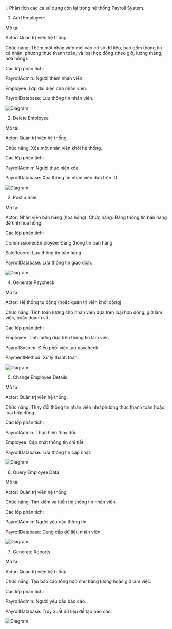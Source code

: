 I. Phân tích các ca sử dụng còn lại trong hệ thống Payroll System.
   
   1. Add Employee:
  
Mô tả:

Actor: Quản trị viên hệ thống.

Chức năng: Thêm một nhân viên mới vào cơ sở dữ liệu, bao gồm thông tin cá nhân, phương thức thanh toán, và loại hợp đồng (theo giờ, lương tháng, hoa hồng).

Các lớp phân tích:

PayrollAdmin: Người thêm nhân viên.

Employee: Lớp đại diện cho nhân viên.

PayrollDatabase: Lưu thông tin nhân viên.

![Diagram](https://www.planttext.com/api/plantuml/png/L8ux3i8m44JxFSKg5IboWHGeHA7d2eEzXIN_P2z8EHi5H-8AE084b3FlQJIFstsgYgANu0b6K-4JrfAyFzZW8kM6d74PKRbxamMACwfqZChB_EySG_PfbHTiWUXtZuVzLeviYa3b8--iA9olFRM6XoOjyyWLrw_HqoJHRY-V0000__y30000)

2. Delete Employee
   
Mô tả:

Actor: Quản trị viên hệ thống.

Chức năng: Xóa một nhân viên khỏi hệ thống.

Các lớp phân tích:

PayrollAdmin: Người thực hiện xóa.

PayrollDatabase: Xóa thông tin nhân viên dựa trên ID.

![Diagram](https://www.planttext.com/api/plantuml/png/UhzxlqDnIM9HIMbk3bTYSab-aK90OcLHVawEOqfkPXvN0L0gCpcp836lH449AkEIM9AOb5YSggIGMApWuiJ5XQn3GTSEA6Qba9AQargIwffRa9DVcPggaGfbUAPeSZcavgM0h0C0003__mC0)

3. Post a Sale

Mô tả:


Actor: Nhân viên bán hàng (hoa hồng).
Chức năng: Đăng thông tin bán hàng để tính hoa hồng.

Các lớp phân tích:

CommissionedEmployee: Đăng thông tin bán hàng

SaleRecord: Lưu thông tin bán hàng.

PayrollDatabase: Lưu thông tin giao dịch.

![Diagram](https://www.planttext.com/api/plantuml/png/R8uz2i9048NxESMGAYboWHGIujgBdc3SdM9X_zWPXPpDmYDv1RDfHB1x7-_ZyTxFronALUyn05dD5OyvHY_YSs9tYYNabHdAfdZh2oN5xanhpI4OKhgHS8SaQ9PVvqg1BsnpTNlT4E3VD8w7lPtGLYRbbdl7IZx808rmt1IpJ2ZquEzkFy3CoRNZ7m000F__0m00)

4. Generate Paycheck

Mô tả:

Actor: Hệ thống tự động (hoặc quản trị viên khởi động)

Chức năng: Tính toán lương cho nhân viên dựa trên loại hợp đồng, giờ làm việc, hoặc doanh số.

Các lớp phân tích:

Employee: Tính lương dựa trên thông tin làm việc

PayrollSystem: Điều phối việc tạo paycheck.

PaymentMethod: Xử lý thanh toán.

![Diagram](https://www.planttext.com/api/plantuml/png/UhzxlqDnIM9HIMbk3bS1aCvCpYn8p2jHK0f8h2pApya9hYmkISrLKaWiLe0mKLMvvXRav5Ucfe8L03aOPkIcvfNuffPavAU0bGJuSd51p57GjGDfi598Jin9Bir9B4a5gjRGv0AAWQG2VAqK2ehoarEBYw6cQ2JcvfVcbMXoEQJcfO2S2m000F__0m00)

5. Change Employee Details

Mô tả:

Actor: Quản trị viên hệ thống.

Chức năng: Thay đổi thông tin nhân viên như phương thức thanh toán hoặc loại hợp đồng.

Các lớp phân tích:

PayrollAdmin: Thực hiện thay đổi.

Employee: Cập nhật thông tin chi tiết.

PayrollDatabase: Lưu thông tin cập nhật.

![Diagram](https://www.planttext.com/api/plantuml/png/P8yn3eCm34Ltdy9YWe4BC5GKfKEtBZs0IwmgKWWHCLIShKEFr2iq191QTVlMU_wMtyzN7OG66JiBr4e_u8NceRVsg3lZm4TaMkF92MORKIHqey0PKa3L_3gdpjj-vXN60U2x3yj3tAZmphABEM_Xh0jG3PPHYQp2NK3DGiQ6lw9aZLwJi5gLtF5ZYmL4dCgMUu4clYPJxse1DJkzlFq1003__mC0)

6. Query Employee Data

Mô tả:

Actor: Quản trị viên hệ thống.

Chức năng: Tìm kiếm và hiển thị thông tin nhân viên.

Các lớp phân tích:

PayrollAdmin: Người yêu cầu thông tin.

PayrollDatabase: Cung cấp dữ liệu nhân viên.

![Diagram](https://www.planttext.com/api/plantuml/png/UhzxlqDnIM9HIMbk3bTYSab-aK90OcLHVawEOqfkPXvN0L0gCpcp836lH449AkEIM9AOb5YSggIGMApWuiJ5XQn3GTSEA6QbK5YQMbJfcbkGar-PcggH2cLufcXokJWfw08L8MkoKe2fL4X9BKdCp2dcSaZDIm6v2G000F__0m00)

7. Generate Reports
   
Mô tả:

Actor: Quản trị viên hệ thống.

Chức năng: Tạo báo cáo tổng hợp như bảng lương hoặc giờ làm việc.

Các lớp phân tích:

PayrollAdmin: Người yêu cầu báo cáo.

PayrollDatabase: Truy xuất dữ liệu để tạo báo cáo.

![Diagram](https://www.planttext.com/api/plantuml/png/UhzxlqDnIM9HIMbk3bTYSab-aK90OcLHVawEOqfkPXvN0L0gCpcp836lH449AkEIM9AOb5YSggIGMApWuiJ5XQn3GTSEA6Qba9wQbrgKM98Qb5gGNrIYKGIcGYeBKdKKmFO13G4oK_DIG0nDBXSd1LsWJcIJh1GWUXLIWFPnEG2LWjm80000__y30000)




